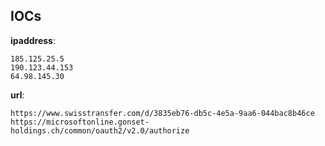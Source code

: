 
## IOCs

__ipaddress__:

```text
185.125.25.5
190.123.44.153
64.98.145.30
```
__url__:

```text
https://www.swisstransfer.com/d/3835eb76-db5c-4e5a-9aa6-044bac8b46ce
https://microsoftonline.gonset-holdings.ch/common/oauth2/v2.0/authorize
```